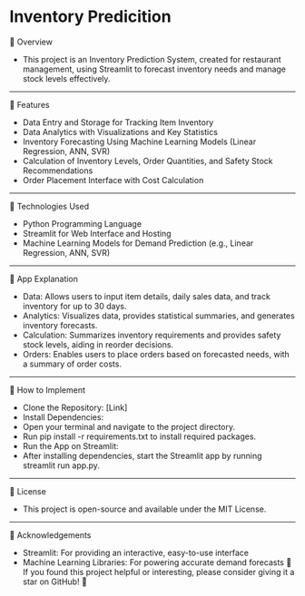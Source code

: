 # Inventory Predicition
📖 Overview
- This project is an Inventory Prediction System, created for restaurant management, using Streamlit to forecast inventory needs and manage stock levels effectively.
-------------------------------------------------------------------------------------------------------------------------------------------------------------------------------------------------------------------
🔖 Features

- Data Entry and Storage for Tracking Item Inventory
- Data Analytics with Visualizations and Key Statistics
- Inventory Forecasting Using Machine Learning Models (Linear Regression, ANN, SVR)
- Calculation of Inventory Levels, Order Quantities, and Safety Stock Recommendations
- Order Placement Interface with Cost Calculation
-------------------------------------------------------------------------------------------------------------------------------------------------------------------------------------------------------------------
🧰 Technologies Used

- Python Programming Language
- Streamlit for Web Interface and Hosting
- Machine Learning Models for Demand Prediction (e.g., Linear Regression, ANN, SVR)
-------------------------------------------------------------------------------------------------------------------------------------------------------------------------------------------------------------------
📂 App Explanation

- Data: Allows users to input item details, daily sales data, and track inventory for up to 30 days.
- Analytics: Visualizes data, provides statistical summaries, and generates inventory forecasts.
- Calculation: Summarizes inventory requirements and provides safety stock levels, aiding in reorder decisions.
- Orders: Enables users to place orders based on forecasted needs, with a summary of order costs.
-------------------------------------------------------------------------------------------------------------------------------------------------------------------------------------------------------------------
📱 How to Implement

- Clone the Repository: [Link]
- Install Dependencies:
- Open your terminal and navigate to the project directory.
- Run pip install -r requirements.txt to install required packages.
- Run the App on Streamlit:
- After installing dependencies, start the Streamlit app by running streamlit run app.py.
-------------------------------------------------------------------------------------------------------------------------------------------------------------------------------------------------------------------
📜 License

- This project is open-source and available under the MIT License.
-------------------------------------------------------------------------------------------------------------------------------------------------------------------------------------------------------------------
💯 Acknowledgements

- Streamlit: For providing an interactive, easy-to-use interface
- Machine Learning Libraries: For powering accurate demand forecasts
🌟 If you found this project helpful or interesting, please consider giving it a star on GitHub! 🌟
